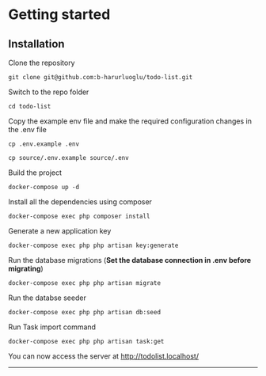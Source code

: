 
# Getting started

## Installation

Clone the repository

    git clone git@github.com:b-harurluoglu/todo-list.git

Switch to the repo folder

    cd todo-list

Copy the example env file and make the required configuration changes in the .env file

    cp .env.example .env

    cp source/.env.example source/.env

Build the project

    docker-compose up -d

Install all the dependencies using composer

    docker-compose exec php composer install

Generate a new application key

    docker-compose exec php php artisan key:generate

Run the database migrations (**Set the database connection in .env before migrating**)

    docker-compose exec php php artisan migrate

Run the databse seeder

    docker-compose exec php php artisan db:seed

Run Task import command

    docker-compose exec php php artisan task:get


You can now access the server at http://todolist.localhost/

----------
